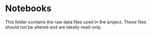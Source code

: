 # Notebooks

This folder contains the raw data files used in the project. These files should
not be altered and are ideally read-only.
